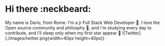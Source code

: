 # Hi there :neckbeard:



My name is Dario, from Rome. I'm a jr Full Stack Web Developer :walking:. I love the Open source community and philosphy :dancers:, and i'm studying every day to contribute, and I’ll sleep only when my first star appear  :stars: 
                                              ![Twitter](./images/twitter.png{width=40px height=40px})
                                              
                                              
 <!--
**Press-the-j/Press-the-j** is a ✨ _special_ ✨ repository because its `README.md` (this file) appears on your GitHub profile.
- 🔭 I’m currently working on ...
- 🌱 I’m currently learning ...
- 👯 I’m looking to collaborate on ...
- 🤔 I’m looking for help with ...
- 💬 Ask me about ...
- 📫 How to reach me: ...
- 😄 Pronouns: ...
- ⚡ Fun fact: ...
-->
